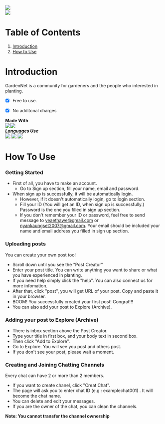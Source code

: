<img src="https://hits.seeyoufarm.com/api/count/incr/badge.svg?url=https%3A%2F%2Fgithub.com%2F{Yaethwe}1212%2Fhit-counter"><br><img src="https://img.shields.io/badge/firebase-ffca28?style=for-the-badge&logo=firebase&logoColor=black">
# Table of Contents

1. [Introduction](#introduction)
2. [How to Use](#how_to_use)

<a id="introduction"></a>
# Introduction
GardenNet is a community for gardeners and the people who interested in planting.
- [x] Free to use.
- [x] No additonal charges


**Made With**<br><img src="https://img.shields.io/badge/Visual_Studio_Code-0078D4?style=for-the-badge&logo=visual%20studio%20code&logoColor=white"><img src="https://img.shields.io/badge/Notepad++-90E59A.svg?style=for-the-badge&logo=notepad%2B%2B&logoColor=black"><br>
***Languages Use***<br>
<img src="https://img.shields.io/badge/HTML5-E34F26?style=for-the-badge&logo=html5&logoColor=white">
<img src="https://img.shields.io/badge/JavaScript-323330?style=for-the-badge&logo=javascript&logoColor=F7DF1E">
<img src="https://img.shields.io/badge/CSS3-1572B6?style=for-the-badge&logo=css3&logoColor=white">

<a id="how_to_use"></a>
# How To Use
### Getting Started
- First of all, you have to make an account. 
    - Go to Sign up section, fill your name, email and password.
- When sign up is successfully, it will be automatically login.
    - However, if it doesn't automatically login, go to login section.
    - Fill your ID (You will get an ID, when sign up is successfully.) Password is the one you filled in sign up section.
    - If you don't remember your ID or password, feel free to send message to yeaethawe@gmail.com or nyankaungset2007@gmail.com. Your email should be included your name and email address you filled in sign up section.

### Uploading posts
You can create your own post too!
- Scroll down until you see the "Post Creator"
- Enter your post title. You can write anything you want to share or what you have experienced in planting. 
- If you need help simply click the "help". You can also connect us for more infomation.
- After that, click "post", you will get URL of your post. Copy and paste it in your browser.
- BOOM! You successfully created your first post! Congrat!!!
- You can also add your post to Explore (Archive).

### Adding your post to Explore (Archive)
- There is inbox section above the Post Creator.
- Type your title in first box, and your body text in second box. 
- Then click "Add to Explore".
- Go to Explore. You will see you post and others post.
- If you don't see your post, please wait a moment.

### Creating and Joining Chatting Channels
Every chat can have 2 or more than 2 members.
- If you want to create chanel, click "Creat Chat".
- The page will ask you to enter chat ID (e.g : examplechat001) . It will become the chat name.
- You can delete and edit your messages.
- If you are the owner of the chat, you can clean the channels.

**Note: You cannot transfer the channel ownership**
